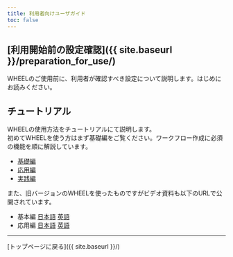 ```yaml
---
title: 利用者向けユーザガイド
toc: false
---
```


## [利用開始前の設定確認]({{ site.baseurl }}/preparation_for_use/)
WHEELのご使用前に、利用者が確認すべき設定について説明します。はじめにお読みください。

## チュートリアル
WHEELの使用方法をチュートリアルにて説明します。  
初めてWHEELを使う方はまず基礎編をご覧ください。ワークフロー作成に必須の機能を順に解説しています。
 * [基礎編](1_basic_tutorial/)
 * [応用編](2_advanced_tutorial/)
 * [実践編](3_application_tutorial/)

また、旧バージョンのWHEELを使ったものですがビデオ資料も以下のURLで公開されています。  
 * 基本編 [日本語](https://youtu.be/1sh_XA6o7Zw) [英語](https://youtu.be/10FP6lnVISk)  
 * 応用編 [日本語](https://youtu.be/1c-88BGdhPM) [英語](https://youtu.be/XR-zGcDhR50)



--------
[トップページに戻る]({{ site.baseurl }}/)
